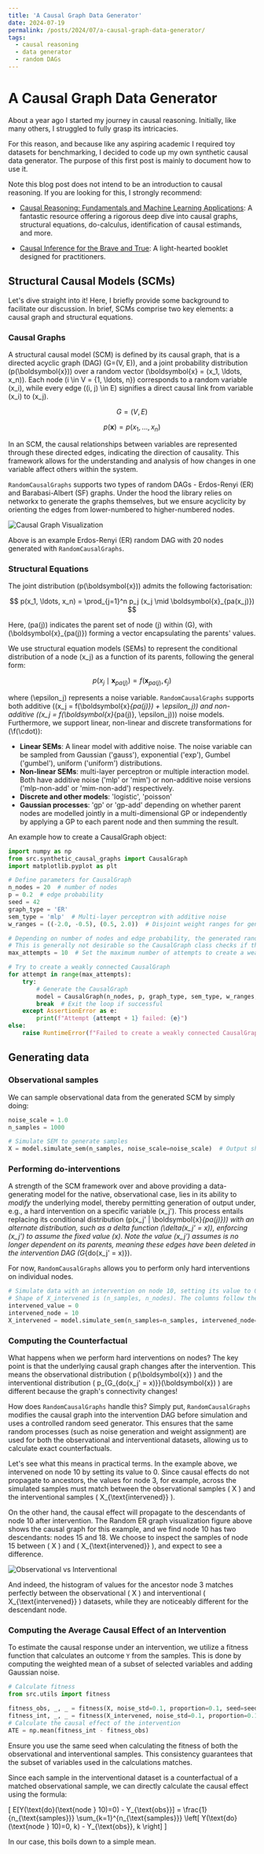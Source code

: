 ```yaml
---
title: 'A Causal Graph Data Generator'
date: 2024-07-19
permalink: /posts/2024/07/a-causal-graph-data-generator/
tags:
  - causal reasoning
  - data generator
  - random DAGs
---
```


# A Causal Graph Data Generator
About a year ago I started my journey in causal reasoning. Initially, like many others, I struggled to fully grasp its intricacies. 

For this reason, and because like any aspiring academic I required toy datasets for benchmarking, I decided to code up my own synthetic causal data generator. The purpose of this first post is mainly to document how to use it.

Note this blog post does not intend to be an introduction to causal reasoning. If you are looking for this, I strongly recommend:

- [Causal Reasoning: Fundamentals and Machine Learning Applications](https://causalinference.gitlab.io/): A fantastic resource offering a rigorous deep dive into causal graphs, structural equations, do-calculus, identification of causal estimands, and more.

- [Causal Inference for the Brave and True](https://matheusfacure.github.io/python-causality-handbook/landing-page.html): A light-hearted booklet designed for practitioners.

## Structural Causal Models (SCMs)
Let's dive straight into it! Here, I briefly provide some background to facilitate our discussion. In brief, SCMs comprise two key elements: a causal graph and structural equations.

### Causal Graphs

A structural causal model (SCM) is defined by its causal graph, that is a directed acyclic graph (DAG) \(G=(V, E)\), and a joint probability distribution \(p(\boldsymbol{x})\) over a random vector \(\boldsymbol{x} = (x_1, \ldots, x_n)\). Each node \(i \in V = \{1, \ldots, n\}\) corresponds to a random variable \(x_i\), while every edge \((i, j) \in E\) signifies a direct causal link from variable \(x_i\) to \(x_j\).

$$
G = (V, E)
$$

$$
p(\boldsymbol{x}) = p(x_1, \ldots, x_n)
$$

In an SCM, the causal relationships between variables are represented through these directed edges, indicating the direction of causality. This framework allows for the understanding and analysis of how changes in one variable affect others within the system.

`RandomCausalGraphs` supports two types of random DAGs - Erdos-Renyi (ER) and Barabasi-Albert (SF) graphs. Under the hood the library relies on networkx to generate the graphs themselves, but we ensure acyclicity by orienting the edges from lower-numbered to higher-numbered nodes.

![Causal Graph Visualization](/images/random_dag.png)

Above is an example Erdos-Renyi (ER) random DAG with 20 nodes generated with `RandomCausalGraphs`.  

### Structural Equations
The joint distribution \(p(\boldsymbol{x})\) admits the following factorisation:

$$
p(x_1, \ldots, x_n) = \prod_{j=1}^n p_j (x_j \mid \boldsymbol{x}_{pa(x_j)})
$$

Here, \(pa(j)\) indicates the parent set of node \(j\) within \(G\), with \(\boldsymbol{x}_{pa(j)}\) forming a vector encapsulating the parents' values.

We use structural equation models (SEMs) to represent the conditional distribution of a node \(x_j\) as a function of its parents, following the general form:

$$
p(x_j \mid \boldsymbol{x}_{pa(j)}) = f(\boldsymbol{x}_{pa(j)}, \epsilon_j)
$$

where \(\epsilon_j\) represents a noise variable. `RandomCausalGraphs` supports both additive (\(x_j = f(\boldsymbol{x}_{pa(j)}) + \epsilon_j\)) and non-additive (\(x_j = f(\boldsymbol{x}_{pa(j)}, \epsilon_j)\)) noise models. Furthermore, we support linear, non-linear and discrete transformations for \(\f(\cdot)\): 

- **Linear SEMs**: A linear model with additive noise. The noise variable can be sampled from Gaussian ('gauss'), exponential ('exp'), Gumbel ('gumbel'), uniform ('uniform') distributions.
- **Non-linear SEMs**: multi-layer perceptron or multiple interaction model. Both have additive noise ('mlp' or 'mim') or non-additive noise versions ('mlp-non-add' or 'mim-non-add') respectively.
- **Discrete and other models**: 'logistic', 'poisson'
- **Gaussian processes**: 'gp' or 'gp-add' depending on whether parent nodes are modelled jointly in a multi-dimensional GP or independently by applying a GP to each parent node and then summing the result.

An example how to create a CausalGraph object:

```python
import numpy as np
from src.synthetic_causal_graphs import CausalGraph
import matplotlib.pyplot as plt

# Define parameters for CausalGraph
n_nodes = 20  # number of nodes
p = 0.2  # edge probability
seed = 42
graph_type = 'ER'
sem_type = 'mlp'  # Multi-layer perceptron with additive noise
w_ranges = ((-2.0, -0.5), (0.5, 2.0))  # Disjoint weight ranges for generating node transformation weights. 

# Depending on number of nodes and edge probability, the generated random DAG might comprise several disconnected components.
# This is generally not desirable so the CausalGraph class checks if the DAG is weakly connected. 
max_attempts = 10  # Set the maximum number of attempts to create a weakly connected graph

# Try to create a weakly connected CausalGraph
for attempt in range(max_attempts):
    try:
        # Generate the CausalGraph
        model = CausalGraph(n_nodes, p, graph_type, sem_type, w_ranges, seed=seed)
        break  # Exit the loop if successful
    except AssertionError as e:
        print(f"Attempt {attempt + 1} failed: {e}")
else:
    raise RuntimeError(f"Failed to create a weakly connected CausalGraph after {max_attempts} attempts")
```

## Generating data

### Observational samples
We can sample observational data from the generated SCM by simply doing:

```python
noise_scale = 1.0
n_samples = 1000

# Simulate SEM to generate samples
X = model.simulate_sem(n_samples, noise_scale=noise_scale)  # Output shape: (n_samples, n_nodes). The columns of X follow the topological order of the nodes, that is 0, 1, 2,...n_nodes-1.
```

### Performing do-interventions
A strength of the SCM framework over and above providing a data-generating model for the native, observational case, lies in its ability to *modify* the underlying model, 
thereby permitting generation of output under, e.g., a hard intervention on a specific variable \(x_j'\). 
This process entails replacing its conditional distribution \(p(x_j' | \boldsymbol{x}_{pa(j)})\) with an alternate distribution, 
such as a delta function \(\delta(x_j' = x)\), enforcing \(x_j'\) to assume the fixed value \(x\). 
Note the value \(x_j'\) assumes is no longer dependent on its parents, meaning these edges have been deleted in the intervention DAG \(G_{do(x_j' = x)}\).

For now, `RandomCausalGraphs` allows you to perform only hard interventions on individual nodes.

```python
# Simulate data with an intervention on node 10, setting its value to 0
# Shape of X_intervened is (n_samples, n_nodes). The columns follow the topological order of the nodes, that is 0, 1, 2,...n_nodes-1.
intervened_value = 0
intervened_node = 10
X_intervened = model.simulate_sem(n_samples=n_samples, intervened_node=intervened_node, intervened_value=intervened_value, noise_scale=noise_scale)
```

### Computing the Counterfactual

What happens when we perform hard interventions on nodes? The key point is that the underlying causal graph changes after the intervention. This means the observational distribution \( p(\boldsymbol{x}) \) and the interventional distribution \( p_{G_{do(x_j' = x)}}(\boldsymbol{x}) \) are different because the graph's connectivity changes!

How does `RandomCausalGraphs` handle this? Simply put, `RandomCausalGraphs` modifies the causal graph into the intervention DAG before simulation and uses a controlled random seed generator. This ensures that the same random processes (such as noise generation and weight assignment) are used for both the observational and interventional datasets, allowing us to calculate exact counterfactuals.

Let's see what this means in practical terms. In the example above, we intervened on node 10 by setting its value to 0. Since causal effects do not propagate to ancestors, the values for node 3, for example, across the simulated samples must match between the observational samples \( X \) and the interventional samples \( X_{\text{intervened}} \).

On the other hand, the causal effect will propagate to the descendants of node 10 after intervention. The Random ER graph visualization figure above shows the causal graph for this example, and we find node 10 has two descendants: nodes 15 and 18. We choose to inspect the samples of node 15 between \( X \) and \( X_{\text{intervened}} \), and expect to see a difference.

![Observational vs Interventional](/images/obs_vs_int.png)

And indeed, the histogram of values for the ancestor node 3 matches perfectly between the observational \( X \) and interventional \( X_{\text{intervened}} \) datasets, while they are noticeably different for the descendant node.

### Computing the Average Causal Effect of an Intervention
To estimate the causal response under an intervention, we utilize a fitness function that calculates an outcome `Y` from the samples. This is done by computing the weighted mean of a subset of selected variables and adding Gaussian noise.

```python
# Calculate fitness
from src.utils import fitness

fitness_obs, _, _ = fitness(X, noise_std=0.1, proportion=0.1, seed=seed, strategy='last_few')  # Fitness Values Shape: (n_samples,)
fitness_int, _, _ = fitness(X_intervened, noise_std=0.1, proportion=0.1, seed=seed, strategy='last_few')
# Calculate the causal effect of the intervention
ATE = np.mean(fitness_int - fitness_obs)
```
Ensure you use the same seed when calculating the fitness of both the observational and interventional samples. This consistency guarantees that the subset of variables used in the calculations matches.

Since each sample in the interventional dataset is a counterfactual of a matched observational sample, we can directly calculate the causal effect using the formula:

\[ E[Y(\text{do}(\text{node } 10)=0) - Y_{\text{obs}}] = \frac{1}{n_{\text{samples}}} \sum_{k=1}^{n_{\text{samples}}} \left[ Y(\text{do}(\text{node } 10)=0, k) - Y_{\text{obs}}, k \right] \]

In our case, this boils down to a simple mean.
